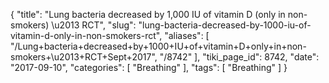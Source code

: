{
    "title": "Lung bacteria decreased by 1,000 IU of vitamin D (only in non-smokers) \u2013 RCT",
    "slug": "lung-bacteria-decreased-by-1000-iu-of-vitamin-d-only-in-non-smokers-rct",
    "aliases": [
        "/Lung+bacteria+decreased+by+1000+IU+of+vitamin+D+only+in+non-smokers+\u2013+RCT+Sept+2017",
        "/8742"
    ],
    "tiki_page_id": 8742,
    "date": "2017-09-10",
    "categories": [
        "Breathing"
    ],
    "tags": [
        "Breathing"
    ]
}
